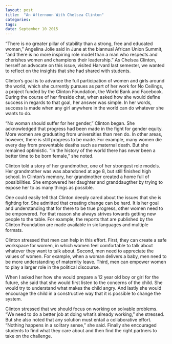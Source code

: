 ```yaml
---
layout: post
title:  "An Afternoon With Chelsea Clinton"
categories: 
tags: 
date: September 10 2015
---
```

“There is no greater pillar of stability than a strong, free and educated woman,” Angelina Jolie said in June at the biannual African Union Summit, “and there is no more inspiring role model than a man who respects and cherishes women and champions their leadership.” As Chelsea Clinton, herself an advocate on this issue, visited Harvard last semester, we wanted to reflect on the insights that she had shared with students.

Clinton’s goal is to advance the full participation of women and girls around the world, which she currently pursues as part of her work for No Ceilings, a project funded by the Clinton Foundation, the World Bank and Facebook. During the course of her fireside chat, when asked how she would define success in regards to that goal, her answer was simple. In her words, success is made when any girl anywhere in the world can do whatever she wants to do.

“No woman should suffer for her gender,” Clinton began. She acknowledged that progress had been made in the fight for gender equity. More women are graduating from universities than men do. In other areas, however, there is still progress to be made. For example, many women die every day from preventable deaths such as maternal death. But she remained optimistic. “In the history of the world there has never been a better time to be born female,” she noted.

Clinton told a story of her grandmother, one of her strongest role models. Her grandmother was was abandoned at age 8, but still finished high school. In Clinton’s memory, her grandmother created a home full of possibilities. She empowered her daughter and granddaugther by trying to expose her to as many things as possible.

One could easily tell that Clinton deeply cared about the issues that she is fighting for. She admitted that creating change can be hard. It is her goal and understanding that for there to be true progress, other women need to be empowered. For that reason she always strives towards getting new people to the table. For example, the reports that are published by the Clinton Foundation are made available in six languages and multiple formats.

Clinton stressed that men can help in this effort. First, they can create a safe workspace for women, in which women feel comfortable to talk about whatever they want to talk about. Second, men need to appreciate the values of women. For example, when a woman delivers a baby, men need to be more understanding of maternity leave. Third, men can empower women to play a larger role in the political discourse.

When I asked her how she would prepare a 12 year old boy or girl for the future, she said that she would first listen to the concerns of the child. She would try to understand what makes the child angry. And lastly she would encourage the child in a constructive way that it is possible to change the system.

Clinton stressed that we should focus on working on solvable problems. “We need to do a better job at doing what’s already working,” she stressed. But she also noted that any solution must entail a collaborative effort. “Nothing happens in a solitary sense,” she said. Finally she encouraged students to find what they care about and then find the right partners to take on the challenge.